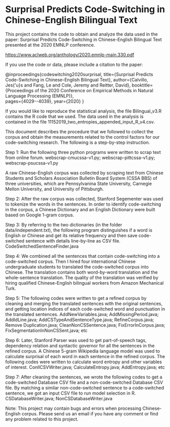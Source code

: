 # Surprisal Predicts Code-Switching in Chinese-English Bilingual Text

 This project contains the code to obtain and analyze the data used in the paper: Surprisal Predicts Code-Switching in Chinese-English Bilingual Text presented at the 2020 EMNLP conference.
 
 https://www.aclweb.org/anthology/2020.emnlp-main.330.pdf
 
 If you use the code or data, please include a citation to the paper:
 
@inproceedings{codeswitching2020surprisal,
  title={Surprisal Predicts Code-Switching in Chinese-English Bilingual Text},
  author={Calvillo, Jes{\'u}s and Fang, Le and Cole, Jeremy and Reitter, David},
  booktitle={Proceedings of the 2020 Conference on Empirical Methods in Natural Language Processing (EMNLP)},  
  pages={4029--4039}, 
  year={2020}
}

If you would like to reproduce the statistical analysis, the file Bilingual_v3.R contains the R code that we used. The data used in the analysis is contained in the file 11152019_two_entropies_appended_input_R_v4.csv.

This document describes the procedure that we followed to collect the corpus and obtain the measurements related to the control factors for our code-switching research. The following is a step-by-step instruction.

Step 1: 
Run the following three python programs were written to scrap text from online forum.
webscrap-cmucssa-v1.py; webscrap-pittcssa-v1.py; webscrap-psucssa-v1.py

A raw Chinese-English corpus was collected by scraping text from Chinese Students and Scholars Association Bulletin Board System (CSSA BBS) of three universities, which are Pennsylvanina State University, Carnegie Mellon University, and University of Pittsburgh.

Step 2: 
After the raw corpus was collected, Stanford Segementer was used to tokenize the words in the sentences. In order to identify code-switching in the corpus, a Chinese Dictionary and an English Dictionary were built based on Google 1-gram corpus. 

Step 3:
By referring to the two dictionaries (in the folder data/independent.txt), the following program distinguishes if a word is English or Chinese and get its relative frequency and then save code-switched sentence with details line-by-line as CSV file.
CodeSwitchedSentenceFinder.java

Step 4:
We combined all the sentences that contain code-switching into a code-switched corpus. Then I hired four international Chinese undergraduate students to translated the code-switched corpus into Chinese. The translation contains both word-by-word translation and the whole-sentence translation. The quality of the translation was verified by hiring qualified Chinese-English bilingual workers from Amazon Mechanical Turk.

Step 5:
The following codes were written to get a refined corpus by cleaning and merging the translated sentences with the original sentences, and getting location indices of each code-switched word and punctuation in the translated sentences.
AddNewVariables.java; AddMissingPeriod.java; AddIdLine.java; AddCSTypeAndSentenceType.java;
RefineCorpus.java; Remove Duplication.java; CleanNonCSSentence.java; FixErrorInCorpus.java; FixSegmentationInNonCSSent.java; etc

Step 6:
Later, Stanford Parser was used to get part-of-speech tags, dependency relation and syntactic governor for all the sentences in the refined corpus. A Chinese 5-gram Wikipedia language model was used to calculate surprisal of each word in each sentence in the refined corpus. The following codes were written to calculate word entropy and other variables of interest.
ConllCSVWriter.java; CalculateEntropy.java; AddEntropy.java; etc

Step 7:
After cleaning the sentences, we wrote the following codes to get a code-switched Database CSV file and a non-code-switched Database CSV file. By matching a similar non-code-switched sentence to a code-switched sentence, we got an input CSV file to run model selection in R.
CSDatabaseWriter.java; NonCSDatabaseWriter.java

Note:
This project may contain bugs and errors when processing Chinese-English corpus. Please send us an email if you have any comment or find any problem related to this project. 

